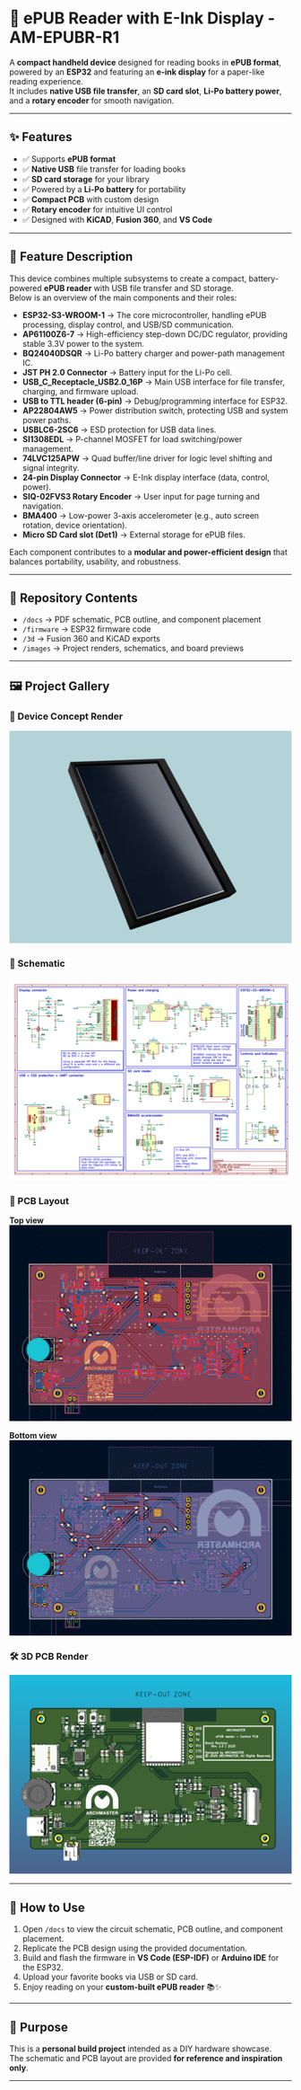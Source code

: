 # 📖 ePUB Reader with E-Ink Display - AM-EPUBR-R1

A **compact handheld device** designed for reading books in **ePUB format**, powered by an **ESP32** and featuring an **e-ink display** for a paper-like reading experience.  
It includes **native USB file transfer**, an **SD card slot**, **Li-Po battery power**, and a **rotary encoder** for smooth navigation.  

---

## ✨ Features
- ✅ Supports **ePUB format**
- ✅ **Native USB** file transfer for loading books
- ✅ **SD card storage** for your library
- ✅ Powered by a **Li-Po battery** for portability
- ✅ **Compact PCB** with custom design
- ✅ **Rotary encoder** for intuitive UI control
- ✅ Designed with **KiCAD**, **Fusion 360**, and **VS Code**

---

## 🔧 Feature Description

This device combines multiple subsystems to create a compact, battery-powered **ePUB reader** with USB file transfer and SD storage.  
Below is an overview of the main components and their roles:

- **ESP32-S3-WROOM-1** → The core microcontroller, handling ePUB processing, display control, and USB/SD communication.  
- **AP61100Z6-7** → High-efficiency step-down DC/DC regulator, providing stable 3.3V power to the system.  
- **BQ24040DSQR** → Li-Po battery charger and power-path management IC.  
- **JST PH 2.0 Connector** → Battery input for the Li-Po cell.  
- **USB_C_Receptacle_USB2.0_16P** → Main USB interface for file transfer, charging, and firmware upload.  
- **USB to TTL header (6-pin)** → Debug/programming interface for ESP32.  
- **AP22804AW5** → Power distribution switch, protecting USB and system power paths.  
- **USBLC6-2SC6** → ESD protection for USB data lines.  
- **SI1308EDL** → P-channel MOSFET for load switching/power management.  
- **74LVC125APW** → Quad buffer/line driver for logic level shifting and signal integrity.  
- **24-pin Display Connector** → E-Ink display interface (data, control, power).  
- **SIQ-02FVS3 Rotary Encoder** → User input for page turning and navigation.  
- **BMA400** → Low-power 3-axis accelerometer (e.g., auto screen rotation, device orientation).  
- **Micro SD Card slot (Det1)** → External storage for ePUB files.  

Each component contributes to a **modular and power-efficient design** that balances portability, usability, and robustness.


---

## 📂 Repository Contents
- `/docs` → PDF schematic, PCB outline, and component placement  
- `/firmware` → ESP32 firmware code  
- `/3d` → Fusion 360 and KiCAD exports  
- `/images` → Project renders, schematics, and board previews  

---

## 🖼️ Project Gallery

### 📱 Device Concept Render
![ePUB reader 3D](images/ePUB%20reader%203D%20render.PNG)

### 📐 Schematic
![Schematic](images/Schematic.png)

### 🖤 PCB Layout
**Top view**  
![PCB TOP](images/PCB%20TOP.png)  

**Bottom view**  
![PCB BOT](images/PCB%20BOT.png)

### 🛠️ 3D PCB Render
![PCB 3D](images/PCB%203D.png)

---

## 🚀 How to Use
1. Open `/docs` to view the circuit schematic, PCB outline, and component placement.  
2. Replicate the PCB design using the provided documentation.  
3. Build and flash the firmware in **VS Code (ESP-IDF)** or **Arduino IDE** for the ESP32.  
4. Upload your favorite books via USB or SD card.  
5. Enjoy reading on your **custom-built ePUB reader** 📚✨  

---

## 🎯 Purpose
This is a **personal build project** intended as a DIY hardware showcase.  
The schematic and PCB layout are provided **for reference and inspiration only**.  

---

